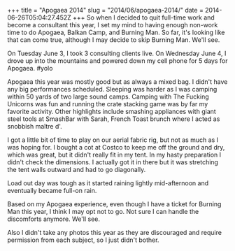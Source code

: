 +++
title = "Apogaea 2014"
slug = "2014/06/apogaea-2014/"
date = 2014-06-26T05:04:27.452Z
+++
So when I decided to quit full-time work and become a consultant this year, I set my mind to having enough non-work time to do Apogaea, Balkan Camp, and Burning Man. So far, it's looking like that can come true, although I may decide to skip Burning Man. We'll see.

On Tuesday June 3, I took 3 consulting clients live. On Wednesday June 4, I drove up into the mountains and powered down my cell phone for 5 days for Apogaea. #yolo

Apogaea this year was mostly good but as always a mixed bag. I didn't have any big performances scheduled. Sleeping was harder as I was camping within 50 yards of two large sound camps. Camping with The Fucking Unicorns was fun and running the crate stacking game was by far my favorite activity. Other highlights include smashing appliances with giant steel tools at SmashBar with Sarah, French Toast brunch where I acted as snobbish maître d'.

I got a little bit of time to play on our aerial fabric rig, but not as much as I was hoping for. I bought a cot at Costco to keep me off the ground and dry, which was great, but it didn't really fit in my tent. In my hasty preparation I didn't check the dimensions. I actually got it in there but it was stretching the tent walls outward and had to go diagonally.

Load out day was tough as it started raining lightly mid-afternoon and eventually became full-on rain.

Based on my Apogaea experience, even though I have a ticket for Burning Man this year, I think I may opt not to go. Not sure I can handle the discomforts anymore. We'll see.

Also I didn't take any photos this year as they are discouraged and require permission from each subject, so I just didn't bother.
